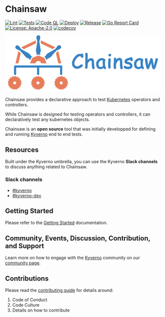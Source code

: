 # Chainsaw

[![Lint](https://github.com/kyverno/chainsaw/actions/workflows/lint.yaml/badge.svg)](https://github.com/kyverno/chainsaw/actions/workflows/lint.yaml)
[![Tests](https://github.com/kyverno/chainsaw/actions/workflows/tests.yaml/badge.svg)](https://github.com/kyverno/chainsaw/actions/workflows/tests.yaml)
[![Code QL](https://github.com/kyverno/chainsaw/actions/workflows/codeql.yaml/badge.svg)](https://github.com/kyverno/chainsaw/actions/workflows/codeql.yaml)
[![Deploy](https://github.com/kyverno/chainsaw/actions/workflows/deploy.yaml/badge.svg)](https://github.com/kyverno/chainsaw/actions/workflows/deploy.yaml)
[![Release](https://github.com/kyverno/chainsaw/actions/workflows/release.yaml/badge.svg)](https://github.com/kyverno/chainsaw/actions/workflows/release.yaml)
[![Go Report Card](https://goreportcard.com/badge/github.com/kyverno/chainsaw)](https://goreportcard.com/report/github.com/kyverno/chainsaw)
[![License: Apache-2.0](https://img.shields.io/github/license/kyverno/chainsaw?color=blue)](https://github.com/kyverno/chainsaw/blob/main/LICENSE)
[![codecov](https://codecov.io/gh/kyverno/chainsaw/branch/main/graph/badge.svg)](https://app.codecov.io/gh/kyverno/chainsaw/branch/main)

<a href="https://kyverno.github.io/chainsaw" rel="https://kyverno.github.io/chainsaw">![logo](.assets/kyverno-chainsaw-horizontal.png)</a>

Chainsaw provides a declarative approach to test [Kubernetes](https://kubernetes.io) operators and controllers.

While Chainsaw is designed for testing operators and controllers, it can declaratively test any kubernetes objects.

Chainsaw is an **open source** tool that was initially developped for defining and running [Kyverno](https://kyverno.io) end to end tests.

## Resources

Built under the Kyverno umbrella, you can use the Kyverno **Slack channels** to discuss anything related to Chainsaw.

### Slack channels

- [#kyverno](https://kubernetes.slack.com/archives/CLGR9BJU9)
- [#kyverno-dev](https://kubernetes.slack.com/archives/C032MM2CH7X)

## Getting Started

Please refer to the [Getting Started](https://kyverno.github.io/chainsaw/intro/) documentation.

## Community, Events, Discussion, Contribution, and Support

Learn more on how to engage with the [Kyverno](https://kyverno.io) community on our [community page](https://kyverno.io/community/).

## Contributions

Please read the [contributing guide](https://github.com/kyverno/kyverno/blob/main/CONTRIBUTING.md) for details around:

1. Code of Conduct
1. Code Culture
1. Details on how to contribute
